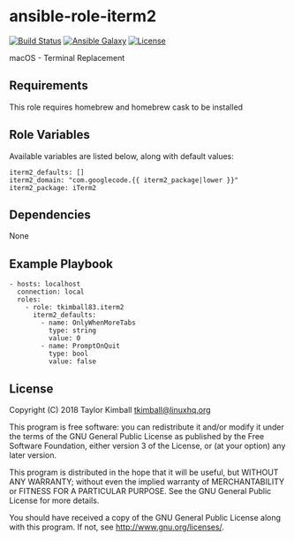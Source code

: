 # ansible-role-iterm2

[![Build Status](https://travis-ci.org/tkimball83/ansible-role-iterm2.svg?branch=master)](https://travis-ci.org/tkimball83/ansible-role-iterm2)
[![Ansible Galaxy](https://img.shields.io/badge/ansible--galaxy-iterm2-blue.svg?style=flat)](https://galaxy.ansible.com/tkimball83/iterm2)
[![License](https://img.shields.io/badge/license-GPLv3-brightgreen.svg?style=flat)](COPYING)

macOS - Terminal Replacement

## Requirements

This role requires homebrew and homebrew cask to be installed

## Role Variables

Available variables are listed below, along with default values:

    iterm2_defaults: []
    iterm2_domain: "com.googlecode.{{ iterm2_package|lower }}"
    iterm2_package: iTerm2

## Dependencies

None

## Example Playbook

    - hosts: localhost
      connection: local
      roles:
        - role: tkimball83.iterm2
          iterm2_defaults:
            - name: OnlyWhenMoreTabs
              type: string
              value: 0
            - name: PromptOnQuit
              type: bool
              value: false

## License

Copyright (C) 2018 Taylor Kimball <tkimball@linuxhq.org>

This program is free software: you can redistribute it and/or modify
it under the terms of the GNU General Public License as published by
the Free Software Foundation, either version 3 of the License, or
(at your option) any later version.

This program is distributed in the hope that it will be useful,
but WITHOUT ANY WARRANTY; without even the implied warranty of
MERCHANTABILITY or FITNESS FOR A PARTICULAR PURPOSE. See the
GNU General Public License for more details.

You should have received a copy of the GNU General Public License
along with this program. If not, see <http://www.gnu.org/licenses/>.
